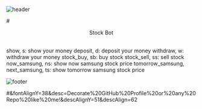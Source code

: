 ![header](https://capsule-render.vercel.app/api?type=waving&color=#A2E9FF&height=300&section=header&text=Stock%20Bot&fontSize=90&animation=fadeIn&fontAlignY=38&desc=Decorate%20GitHub%20Profile%20or%20any%20Repo%20like%20me!&descAlignY=51&descAlign=62)

#<center>Stock Bot</center>
<br>
<div style="text-align: left">
    show, s: show your money
    deposit, d: deposit your money
    withdraw, w: withdraw your money
    stock_buy, sb: buy stock
    stock_sell, ss: sell stock
    now_samsung, ns: show now samsung stock price
    tomorrow_samsung, next_samsung, ts: show tomorrow samsung stock price
</div>

![footer](https://capsule-render.vercel.app/api?type=waveing&color=auto&height=200&section=footer&text=Now%20Use%20me!&fontSize=90animation=fadeIn)

#&fontAlignY=38&desc=Decorate%20GitHub%20Profile%20or%20any%20Repo%20like%20me!&descAlignY=51&descAlign=62